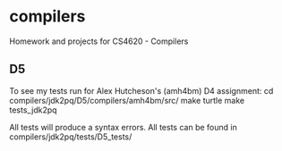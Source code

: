 compilers
=========

Homework and projects for CS4620 - Compilers

D5
-------------
To see my tests run for Alex Hutcheson's (amh4bm) D4 assignment:
        cd compilers/jdk2pq/D5/compilers/amh4bm/src/
        make turtle
        make tests_jdk2pq

All tests will produce a syntax errors. All tests can be found in
        compilers/jdk2pq/tests/D5_tests/